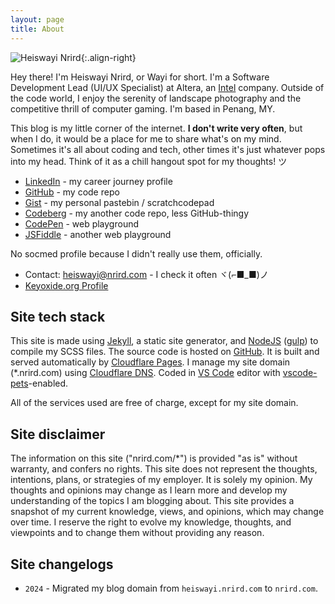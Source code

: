 ```yaml
---
layout: page
title: About
---
```


![Heiswayi Nrird](https://ik.imagekit.io/nrirddotcom/HN/hn_D6guerPbf.jpg?tr=h-200){:.align-right}

Hey there! I'm Heiswayi Nrird, or Wayi for short. I'm a Software Development Lead (UI/UX Specialist) at Altera, an [Intel](https://www.intel.com/content/www/us/en/products/programmable.html) company. Outside of the code world, I enjoy the serenity of landscape photography and the competitive thrill of computer gaming. I'm based in Penang, MY.

This blog is my little corner of the internet. **I don't write very often**, but when I do, it would be a place for me to share what's on my mind. Sometimes it's all about coding and tech, other times it's just whatever pops into my head. Think of it as a chill hangout spot for my thoughts! ツ

- [LinkedIn](https://www.linkedin.com/in/nrird) - my career journey profile
- [GitHub](https://github.com/heiswayi) - my code repo
- [Gist](https://gist.github.com/heiswayi) - my personal pastebin / scratchcodepad
- [Codeberg](https://codeberg.org/hn) - my another code repo, less GitHub-thingy
- [CodePen](https://codepen.io/heiswayi/pens/public) - web playground
- [JSFiddle](https://jsfiddle.net/user/heiswayi/) - another web playground

No socmed profile because I didn't really use them, officially.

- Contact: [heiswayi@nrird.com](mailto:heiswayi@nrird.com) - I check it often ヾ(⌐■_■)ノ
- [Keyoxide.org Profile](https://keyoxide.org/aspe:keyoxide.org:EGFQVPRQAFJQWKWNROITMVLLWA)

## Site tech stack

This site is made using [Jekyll](https://jekyllrb.com/), a static site generator, and [NodeJS](https://nodejs.org/) ([gulp](https://gulpjs.com/)) to compile my SCSS files. The source code is hosted on [GitHub](https://github.com/). It is built and served automatically by [Cloudflare Pages](https://pages.cloudflare.com/). I manage my site domain (*.nrird.com) using [Cloudflare DNS](https://www.cloudflare.com/). Coded in [VS Code](https://code.visualstudio.com/) editor with [vscode-pets](https://marketplace.visualstudio.com/items?itemName=tonybaloney.vscode-pets)-enabled.

All of the services used are free of charge, except for my site domain.

## Site disclaimer

The information on this site ("nrird.com/*") is provided "as is" without warranty, and confers no rights. This site does not represent the thoughts, intentions, plans, or strategies of my employer. It is solely my opinion. My thoughts and opinions may change as I learn more and develop my understanding of the topics I am blogging about. This site provides a snapshot of my current knowledge, views, and opinions, which may change over time. I reserve the right to evolve my knowledge, thoughts, and viewpoints and to change them without providing any reason.

## Site changelogs

- `2024` - Migrated my blog domain from `heiswayi.nrird.com` to `nrird.com`.
